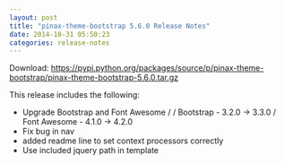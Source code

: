 ```yaml
---
layout: post
title: "pinax-theme-bootstrap 5.6.0 Release Notes"
date: 2014-10-31 05:50:23
categories: release-notes
---
```


Download: <https://pypi.python.org/packages/source/p/pinax-theme-bootstrap/pinax-theme-bootstrap-5.6.0.tar.gz>

This release includes the following:

* Upgrade Bootstrap and Font Awesome /  / Bootstrap - 3.2.0 -> 3.3.0 / Font Awesome - 4.1.0 -> 4.2.0
* Fix bug in nav
* added readme line to set context processors correctly
* Use included jquery path in template
